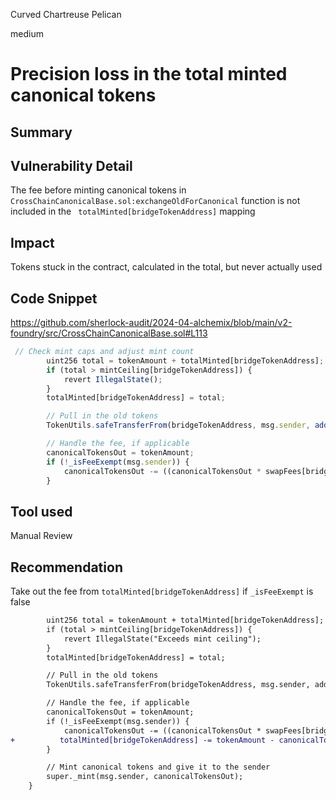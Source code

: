 Curved Chartreuse Pelican

medium

# Precision loss in the total minted canonical tokens

## Summary

## Vulnerability Detail
The fee before minting canonical tokens in `CrossChainCanonicalBase.sol:exchangeOldForCanonical` function is not included in the ` totalMinted[bridgeTokenAddress]` mapping

## Impact
Tokens stuck in the contract, calculated in the total, but never actually used

## Code Snippet
https://github.com/sherlock-audit/2024-04-alchemix/blob/main/v2-foundry/src/CrossChainCanonicalBase.sol#L113

```javascript
 // Check mint caps and adjust mint count
        uint256 total = tokenAmount + totalMinted[bridgeTokenAddress];
        if (total > mintCeiling[bridgeTokenAddress]) {
            revert IllegalState();
        }
        totalMinted[bridgeTokenAddress] = total;

        // Pull in the old tokens
        TokenUtils.safeTransferFrom(bridgeTokenAddress, msg.sender, address(this), tokenAmount);

        // Handle the fee, if applicable
        canonicalTokensOut = tokenAmount;
        if (!_isFeeExempt(msg.sender)) {
            canonicalTokensOut -= ((canonicalTokensOut * swapFees[bridgeTokenAddress][0]) / FEE_PRECISION);
        }

```

## Tool used

Manual Review

## Recommendation
Take out the fee from  `totalMinted[bridgeTokenAddress]` if `_isFeeExempt` is false

```diff
        uint256 total = tokenAmount + totalMinted[bridgeTokenAddress];
        if (total > mintCeiling[bridgeTokenAddress]) {
            revert IllegalState("Exceeds mint ceiling");
        }
        totalMinted[bridgeTokenAddress] = total;

        // Pull in the old tokens
        TokenUtils.safeTransferFrom(bridgeTokenAddress, msg.sender, address(this), tokenAmount);

        // Handle the fee, if applicable
        canonicalTokensOut = tokenAmount;
        if (!_isFeeExempt(msg.sender)) {
            canonicalTokensOut -= ((canonicalTokensOut * swapFees[bridgeTokenAddress][0]) / FEE_PRECISION);
+          totalMinted[bridgeTokenAddress] -= tokenAmount - canonicalTokensOut
        }

        // Mint canonical tokens and give it to the sender
        super._mint(msg.sender, canonicalTokensOut);
    }
```

